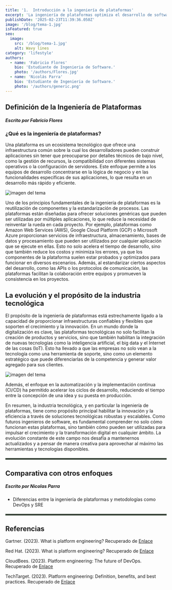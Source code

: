 ```yaml
---
title: '1.	Introducción a la ingeniería de plataformas'
excerpt: 'La ingeniería de plataformas optimiza el desarrollo de software al crear entornos eficientes para los equipos. En este blog exploramos sus conceptos clave, beneficios y su impacto en la productividad. Descubre cómo la automatización, DevOps y las plataformas internas están transformando la industria tecnológica. 🚀'
publishDate: '2025-02-23T11:39:36.050Z'
image: '/blog/tema-1.jpg'
isFeatured: true
seo:
  image:
    src: '/blog/tema-1.jpg'
    alt: Wavy lines
category: 'lifestyle'
authors:
  - name: 'Fabricio Flores'
    bio: 'Estudiante de Ingenieria de Software.'
    photo: '/authors/Flores.jpg'
  - name: 'Nicolás Parra'
    bio: 'Estudiante de Ingenieria de Software.'
    photo: '/authors/generic.png'
---
```


<h2 class="font-bold italic margin-b">Definición de la Ingeniería de Plataformas</h2>

<h5 class="italic margin-t">Escrito por Fabricio Flores</h5>

<h3 class="font-bold centro margin-t">¿Qué es la ingeniería de plataformas?</h3>

<p class="margin-t margin-b text-base" >
Una plataforma es un ecosistema tecnológico que ofrece una infraestructura común sobre la cual los desarrolladores pueden construir aplicaciones sin tener que preocuparse por detalles técnicos de bajo nivel, como la gestión de recursos, la compatibilidad con diferentes sistemas operativos o la configuración de servidores. Este enfoque permite a los equipos de desarrollo concentrarse en la lógica de negocio y en las funcionalidades específicas de sus aplicaciones, lo que resulta en un desarrollo más rápido y eficiente. 
</p>

<img src="https://emt.gartnerweb.com/ngw/globalassets/intl-es/articles/que-es-la-ingenieria-de-plataformas-es.png" alt="imagen del tema" class="mx-auto block max-w-full max-h-full object-contain rounded-md" />

<p class="margin-t text-base" >
Uno de los principios fundamentales de la ingeniería de plataformas es la reutilización de componentes y la estandarización de procesos. Las plataformas están diseñadas para ofrecer soluciones genéricas que pueden ser utilizadas por múltiples aplicaciones, lo que reduce la necesidad de reinventar la rueda en cada proyecto. Por ejemplo, plataformas como Amazon Web Services (AWS), Google Cloud Platform (GCP) o Microsoft Azure proporcionan servicios de infraestructura, almacenamiento, bases de datos y procesamiento que pueden ser utilizados por cualquier aplicación que se ejecute en ellas. Esto no solo acelera el tiempo de desarrollo, sino que también reduce los costos y minimiza los errores, ya que los componentes de la plataforma suelen estar probados y optimizados para funcionar en diversos escenarios. Además, al estandarizar ciertos aspectos del desarrollo, como las APIs o los protocolos de comunicación, las plataformas facilitan la colaboración entre equipos y promueven la consistencia en los proyectos. 
</p>

<h2 class="font-bold italic margin-b margin-t">La evolución y el propósito de la industria tecnológica</h2>
<p class="margin-t margin-b text-base" >
El propósito de la ingeniería de plataformas está estrechamente ligado a la capacidad de proporcionar infraestructuras confiables y flexibles que soporten el crecimiento y la innovación. En un mundo donde la digitalización es clave, las plataformas tecnológicas no solo facilitan la creación de productos y servicios, sino que también habilitan la integración de nuevas tecnologías como la inteligencia artificial, el big data y el Internet de las cosas (IoT). Esto ha llevado a que las empresas no solo vean a la tecnología como una herramienta de soporte, sino como un elemento estratégico que puede diferenciarlas de la competencia y generar valor agregado para sus clientes. 
</p>

<img src="https://miro.medium.com/v2/resize:fit:1100/format:webp/1*CxutQWq3KMv-ATjxADDoug.png" alt="imagen del tema" class="margin-t w-full h-[250px] md:h-[350px] lg:h-[450px] object-cover rounded-md" />

<p class="margin-t margin-b text-base" >
Además, el enfoque en la automatización y la implementación continua (CI/CD) ha permitido acelerar los ciclos de desarrollo, reduciendo el tiempo entre la concepción de una idea y su puesta en producción. 
</p>
<p class="margin-t margin-b text-base" >
En resumen, la industria tecnológica, y en particular la ingeniería de plataformas, tiene como propósito principal habilitar la innovación y la eficiencia a través de soluciones tecnológicas robustas y escalables. Como futuros ingenieros de software, es fundamental comprender no solo cómo funcionan estas plataformas, sino también cómo pueden ser utilizadas para impulsar el crecimiento y la transformación digital en cualquier ámbito. La evolución constante de este campo nos desafía a mantenernos actualizados y a pensar de manera creativa para aprovechar al máximo las herramientas y tecnologías disponibles. 
</p>
<hr style="border: 2px solid rgba(93, 117, 94, 0.59); margin: 20px 0px !important">

<h2 class="font-bold italic margin-b">Comparativa con otros enfoques</h2>

<h5 class="italic margin-t">Escrito por Nicolas Parra</h5>

- Diferencias entre la ingeniería de plataformas y metodologías como DevOps y SRE

<hr style="border: 2px solid rgba(93, 117, 94, 0.59);margin: 20px 0px !important;">
<h2 class="font-bold italic margin-b">Referencias</h2>
<p class="margin-t margin-b text-base">
  Gartner. (2023). <span class="italic">What is platform engineering?</span> Recuperado de 
  <a href="https://www.gartner.com/en/articles/what-is-platform-engineering" target="_blank" rel="noopener noreferrer" class="text-blue-600 hover:underline">
    Enlace
  </a>
</p>

<p class="margin-t margin-b text-base">
  Red Hat. (2023). <span class="italic">What is platform engineering?</span> Recuperado de 
  <a href="https://www.redhat.com/en/topics/devops/what-is-platform-engineering" target="_blank" rel="noopener noreferrer" class="text-blue-600 hover:underline">
    Enlace
  </a>
</p>

<p class="margin-t margin-b text-base">
  CloudBees. (2023). <span class="italic">Platform engineering: The future of DevOps.</span> Recuperado de 
  <a href="https://www.cloudbees.com/blog/platform-engineering-the-future-of-devops" target="_blank" rel="noopener noreferrer" class="text-blue-600 hover:underline">
    Enlace
  </a>
</p>

<p class="margin-t margin-b text-base">
  TechTarget. (2023). <span class="italic">Platform engineering: Definition, benefits, and best practices.</span> Recuperado de 
  <a href="https://www.techtarget.com/searchitoperations/definition/platform-engineering" target="_blank" rel="noopener noreferrer" class="text-blue-600 hover:underline">
    Enlace
  </a>
</p>
